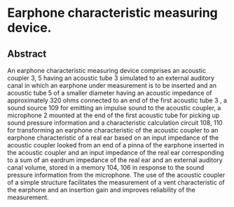 # Earphone characteristic measuring device.

## Abstract
An earphone characteristic measuring device comprises an acoustic coupler 3, 5 having an acoustic tube 3 simulated to an external auditory canal in which an earphone under measurement is to be inserted and an acoustic tube 5 of a smaller diameter having an acoustic impedance of approximately 320 ohms connected to an end of the first acoustic tube 3 , a sound source 109 for emitting an impulse sound to the acoustic coupler, a microphone 2 mounted at the end of the first acoustic tube for picking up sound pressure information and a characteristic calculation circuit 108, 110 for transforming an earphone characteristic of the acoustic coupler to an earphone characteristic of a real ear based on an input impedance of the acoustic coupler looked from an end of a pinna of the earphone inserted in the acoustic coupler and an input impedance of the real ear corresponding to a sum of an eardrum impedance of the real ear and an external auditory canal volume, stored in a memory 104, 106 in response to the sound pressure information from the microphone. The use of the acoustic coupler of a simple structure facilitates the measurement of a vent characteristic of the earphone and an insertion gain and improves reliability of the measurement.
